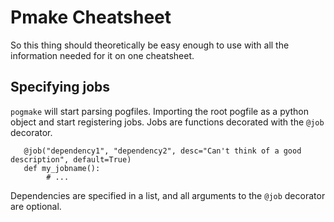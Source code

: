 # Pmake Cheatsheet

So this thing should theoretically be easy enough to use with all the information needed for it on one cheatsheet.

## Specifying jobs

`pogmake` will start parsing pogfiles. Importing the root pogfile as a python object and start registering jobs. Jobs are functions decorated with the `@job` decorator.

```{code} python
   @job("dependency1", "dependency2", desc="Can't think of a good description", default=True)
   def my_jobname():
        # ...
```

Dependencies are specified in a list, and all arguments to the `@job` decorator are optional.


